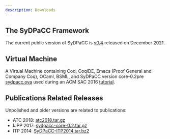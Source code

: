 ```yaml
---
description: Downloads
---
```


## The SyDPaCC Framework

The current public version of SyDPaCC is [v0.4](https://github.com/SyDPaCC/sydpacc/releases) released on December 2021.

## Virtual Machine

A Virtual Machine containing Coq, CoqIDE, Emacs (Proof General and Company Coq), OCaml, BSML, and SyDPaCC version core-0.2pre ​[sydpacc.ova](http://frederic.loulergue.eu/sac2016/sydpacc.ova) used during an ​ACM SAC 2016 [tutorial](http://frederic.loulergue.eu/sac2016).

## Publications Related Releases

Unpolished and older versions are related to publications:

- ATC 2018: [atc2018.tar.gz](https://sydpacc.github.io/downloads/atc2018.tar.gz)
- IJPP 2017: [sydpacc-core-0.2.tar.gz](https://sydpacc.github.io/downloads/sydpacc-core-0.2.tar.gz)
- ITP 2014: [SyDPaCC-ITP2014.tar.bz2](https://sydpacc.github.io/downloads/SyDPaCC-ITP2014.tar.bz2)
